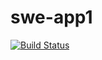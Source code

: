# swe-app1


[![Build Status](https://app.travis-ci.com/AndresZarta/swe-app1.svg?branch=main)](https://app.travis-ci.com/AndresZarta/swe-app1)

